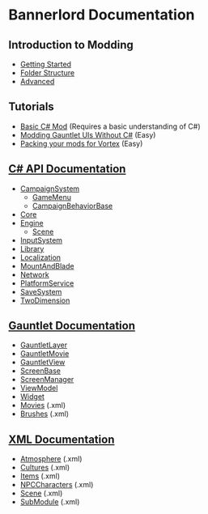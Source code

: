 # Bannerlord Documentation

## Introduction to Modding

* [Getting Started](_intro/getting-started.md)
* [Folder Structure](_intro/folder-structure.md)
* [Advanced](_intro/advanced.md)

## Tutorials

* [Basic C\# Mod](_tutorials/basic-csharp-mod.md) \(Requires a basic understanding of C\#\)
* [Modding Gauntlet UIs Without C#](_tutorials/modding-gauntlet-without-csharp.md) \(Easy\)
* [Packing your mods for Vortex](_tutorials/packing_mods_for_vortex.md) \(Easy\)

## [C# API Documentation](_csharp-api/)

* [CampaignSystem](_csharp-api/campaignsystem/)
  * [GameMenu](_csharp-api/campaignsystem/gamemenu.md)
  * [CampaignBehaviorBase](_csharp-api/campaignsystem/campaignbehaviorbase.md)
* [Core](_csharp-api/core/)
* [Engine](_csharp-api/engine/)
  * [Scene](_csharp-api/engine/scene.md)
* [InputSystem](_csharp-api/inputsystem/)
* [Library](_csharp-api/library/)
* [Localization](_csharp-api/localization/)
* [MountAndBlade](_csharp-api/mountandblade/)
* [Network](_csharp-api/network/)
* [PlatformService](_csharp-api/platformservice/)
* [SaveSystem](_csharp-api/savesystem/)
* [TwoDimension](_csharp-api/twodimension/)

## [Gauntlet Documentation](_gauntlet/)

* [GauntletLayer](_gauntlet/gauntletlayer.md)
* [GauntletMovie](_gauntlet/gauntletmovie.md)
* [GauntletView](_gauntlet/gauntletview.md)
* [ScreenBase](_gauntlet/screenbase.md)
* [ScreenManager](_gauntlet/screenmanager.md)
* [ViewModel](_gauntlet/viewmodel.md)
* [Widget](_gauntlet/widget.md)
* [Movies](_gauntlet/movie.md) \(.xml\)
* [Brushes](_gauntlet/brush.md) \(.xml\)

## [XML Documentation](_xmldocs)

* [Atmosphere](_xmldocs/atmosphere.md) \(.xml\)
* [Cultures](_xmldocs/cultures.md) \(.xml\)
* [Items](_xmldocs/items.md) \(.xml\)
* [NPCCharacters](_xmldocs/npccharacters.md) \(.xml\)
* [Scene](_xmldocs/scene.md) \(.xml\)
* [SubModule](_xmldocs/submodule.md) \(.xml\)

